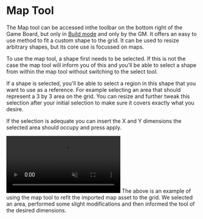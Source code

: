 # Map Tool

The Map tool can be accessed inthe toolbar on the bottom right of the Game Board, but only in [Build mode](/docs/tools-overview/#tools-and-modes) and only by the GM.
It offers an easy to use method to fit a custom shape to the grid.
It can be used to resize arbitrary shapes, but its core use is focussed on maps.

To use the map tool, a shape first needs to be selected.
If this is not the case the map tool will inform you of this and you'll be able to select a shape from within the map tool without switching to the select tool.

If a shape is selected, you'll be able to select a region in this shape that you want to use as a reference.
For example selecting an area that should represent a 3 by 3 area on the grid.
You can resize and further tweak this selection after your initial selection to make sure it covers exactly what you desire.

If the selection is adequate you can insert the X and Y dimensions the selected area should occupy and press apply.

<video autoplay loop muted style="max-width: 680px;">
   <source src="/assets/0.20.0/maptool.webm" type="video/webm">
   <source src="/assets/0.20.0/maptool.mp4" type="video/mp4">
</video>
The above is an example of using the map tool to refit the imported map asset to the grid.
We selected an area, performed some slight modifications and then informed the tool of the desired dimensions.
